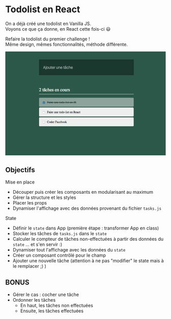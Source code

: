 # Todolist en React

On a déjà créé une todolist en Vanilla JS.  
Voyons ce que ça donne, en React cette fois-ci :smiley:

Refaire la todolist du premier challenge !  
Même design, mêmes fonctionnalités, méthode différente.

![todolist](resultat.png)

## Objectifs

Mise en place

- Découper puis créer les composants en modularisant au maximum
- Gérer la structure et les styles
- Placer les props
- Dynamiser l'affichage avec des données provenant du fichier `tasks.js`

State

- Définir le `state` dans App (première étape : transformer App en class)
- Stocker les tâches de `tasks.js` dans le `state`
- Calculer le compteur de tâches non-effectuées à partir des données du `state` ... et s'en servir :)
- Dynamiser tout l'affichage avec les données du `state`
- Créer un composant contrôlé pour le champ
- Ajouter une nouvelle tâche (attention à ne pas "modifier" le state mais à le remplacer ;) )

## BONUS

- Gérer le cas : cocher une tâche
- Ordonner les tâches
  - En haut, les tâches non effectuées
  - Ensuite, les tâches effectuées
